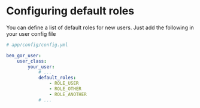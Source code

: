 # Configuring default roles

You can define a list of default roles for new users. Just add the following in your user config file

```yml
# app/config/config.yml

ben_gor_user:
    user_class:
        your_user:
            # ...
            default_roles:
                - ROLE_USER
                - ROLE_OTHER
                - ROLE_ANOTHER
            # ...
```
